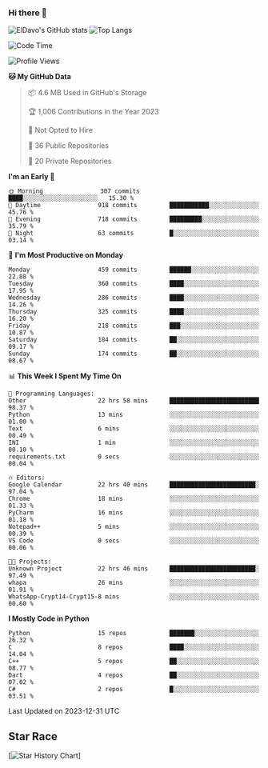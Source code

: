### Hi there 👋
![ElDavo's GitHub stats](https://github-readme-stats.vercel.app/api?username=ElDavoo&show_icons=true&theme=chartreuse-dark)
![Top Langs](https://github-readme-stats.vercel.app/api/top-langs/?username=ElDavoo&theme=chartreuse-dark&layout=compact)

<!--START_SECTION:waka-->
![Code Time](http://img.shields.io/badge/Code%20Time-733%20hrs%209%20mins-blue)

![Profile Views](http://img.shields.io/badge/Profile%20Views-5-blue)

**🐱 My GitHub Data** 

> 📦 4.6 MB Used in GitHub's Storage 
 > 
> 🏆 1,006 Contributions in the Year 2023
 > 
> 🚫 Not Opted to Hire
 > 
> 📜 36 Public Repositories 
 > 
> 🔑 20 Private Repositories 
 > 
**I'm an Early 🐤** 

```text
🌞 Morning                307 commits         ████░░░░░░░░░░░░░░░░░░░░░   15.30 % 
🌆 Daytime                918 commits         ███████████░░░░░░░░░░░░░░   45.76 % 
🌃 Evening                718 commits         █████████░░░░░░░░░░░░░░░░   35.79 % 
🌙 Night                  63 commits          █░░░░░░░░░░░░░░░░░░░░░░░░   03.14 % 
```
📅 **I'm Most Productive on Monday** 

```text
Monday                   459 commits         ██████░░░░░░░░░░░░░░░░░░░   22.88 % 
Tuesday                  360 commits         ████░░░░░░░░░░░░░░░░░░░░░   17.95 % 
Wednesday                286 commits         ████░░░░░░░░░░░░░░░░░░░░░   14.26 % 
Thursday                 325 commits         ████░░░░░░░░░░░░░░░░░░░░░   16.20 % 
Friday                   218 commits         ███░░░░░░░░░░░░░░░░░░░░░░   10.87 % 
Saturday                 184 commits         ██░░░░░░░░░░░░░░░░░░░░░░░   09.17 % 
Sunday                   174 commits         ██░░░░░░░░░░░░░░░░░░░░░░░   08.67 % 
```


📊 **This Week I Spent My Time On** 

```text
💬 Programming Languages: 
Other                    22 hrs 58 mins      █████████████████████████   98.37 % 
Python                   13 mins             ░░░░░░░░░░░░░░░░░░░░░░░░░   01.00 % 
Text                     6 mins              ░░░░░░░░░░░░░░░░░░░░░░░░░   00.49 % 
INI                      1 min               ░░░░░░░░░░░░░░░░░░░░░░░░░   00.10 % 
requirements.txt         0 secs              ░░░░░░░░░░░░░░░░░░░░░░░░░   00.04 % 

🔥 Editors: 
Google Calendar          22 hrs 40 mins      ████████████████████████░   97.04 % 
Chrome                   18 mins             ░░░░░░░░░░░░░░░░░░░░░░░░░   01.33 % 
PyCharm                  16 mins             ░░░░░░░░░░░░░░░░░░░░░░░░░   01.18 % 
Notepad++                5 mins              ░░░░░░░░░░░░░░░░░░░░░░░░░   00.39 % 
VS Code                  0 secs              ░░░░░░░░░░░░░░░░░░░░░░░░░   00.06 % 

🐱‍💻 Projects: 
Unknown Project          22 hrs 46 mins      ████████████████████████░   97.49 % 
whapa                    26 mins             ░░░░░░░░░░░░░░░░░░░░░░░░░   01.91 % 
WhatsApp-Crypt14-Crypt15-8 mins              ░░░░░░░░░░░░░░░░░░░░░░░░░   00.60 % 
```

**I Mostly Code in Python** 

```text
Python                   15 repos            ███████░░░░░░░░░░░░░░░░░░   26.32 % 
C                        8 repos             ████░░░░░░░░░░░░░░░░░░░░░   14.04 % 
C++                      5 repos             ██░░░░░░░░░░░░░░░░░░░░░░░   08.77 % 
Dart                     4 repos             ██░░░░░░░░░░░░░░░░░░░░░░░   07.02 % 
C#                       2 repos             █░░░░░░░░░░░░░░░░░░░░░░░░   03.51 % 
```




 Last Updated on 2023-12-31 UTC
<!--END_SECTION:waka-->

## Star Race

[![Star History Chart](https://api.star-history.com/svg?repos=ElDavoo/WhatsApp-Crypt14-Crypt15-Decrypter,ElDavoo/TuringOS,EliteAndroidApps/WhatsApp-Crypt12-Decrypter,KnugiHK/Whatsapp-Chat-Exporter&type=Date)]
